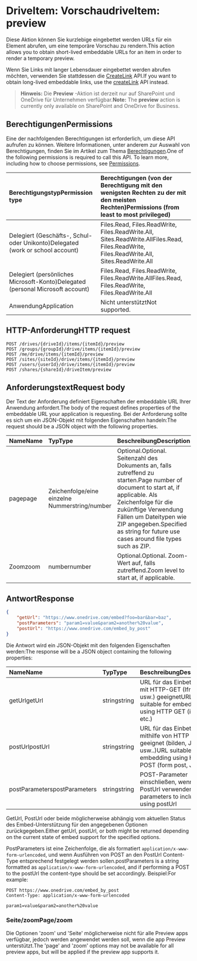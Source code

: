 # <a name="driveitem-preview"></a><span data-ttu-id="f2d0d-101">DriveItem: Vorschau</span><span class="sxs-lookup"><span data-stu-id="f2d0d-101">driveItem: preview</span></span>

<span data-ttu-id="f2d0d-102">Diese Aktion können Sie kurzlebige eingebettet werden URLs für ein Element abrufen, um eine temporäre Vorschau zu rendern.</span><span class="sxs-lookup"><span data-stu-id="f2d0d-102">This action allows you to obtain short-lived embeddable URLs for an item in order to render a temporary preview.</span></span>

<span data-ttu-id="f2d0d-103">Wenn Sie Links mit langer Lebensdauer eingebettet werden abrufen möchten, verwenden Sie stattdessen die [CreateLink][] API.</span><span class="sxs-lookup"><span data-stu-id="f2d0d-103">If you want to obtain long-lived embeddable links, use the [createLink][] API instead.</span></span>

> <span data-ttu-id="f2d0d-104">**Hinweis:** Die **Preview** -Aktion ist derzeit nur auf SharePoint und OneDrive für Unternehmen verfügbar.</span><span class="sxs-lookup"><span data-stu-id="f2d0d-104">**Note:** The **preview** action is currently only available on SharePoint and OneDrive for Business.</span></span>

[createLink]: driveItem_createLink.md

## <a name="permissions"></a><span data-ttu-id="f2d0d-106">Berechtigungen</span><span class="sxs-lookup"><span data-stu-id="f2d0d-106">Permissions</span></span>

<span data-ttu-id="f2d0d-p101">Eine der nachfolgenden Berechtigungen ist erforderlich, um diese API aufrufen zu können. Weitere Informationen, unter anderem zur Auswahl von Berechtigungen, finden Sie im Artikel zum Thema [Berechtigungen](../../../concepts/permissions_reference.md).</span><span class="sxs-lookup"><span data-stu-id="f2d0d-p101">One of the following permissions is required to call this API. To learn more, including how to choose permissions, see [Permissions](../../../concepts/permissions_reference.md).</span></span>

| <span data-ttu-id="f2d0d-109">Berechtigungstyp</span><span class="sxs-lookup"><span data-stu-id="f2d0d-109">Permission type</span></span>                        | <span data-ttu-id="f2d0d-110">Berechtigungen (von der Berechtigung mit den wenigsten Rechten zu der mit den meisten Rechten)</span><span class="sxs-lookup"><span data-stu-id="f2d0d-110">Permissions (from least to most privileged)</span></span>
|:---------------------------------------|:-------------------------------------------
| <span data-ttu-id="f2d0d-111">Delegiert (Geschäfts-, Schul- oder Unikonto)</span><span class="sxs-lookup"><span data-stu-id="f2d0d-111">Delegated (work or school account)</span></span>     | <span data-ttu-id="f2d0d-112">Files.Read, Files.ReadWrite, Files.ReadWrite.All, Sites.ReadWrite.All</span><span class="sxs-lookup"><span data-stu-id="f2d0d-112">Files.Read, Files.ReadWrite, Files.ReadWrite.All, Sites.ReadWrite.All</span></span>
| <span data-ttu-id="f2d0d-113">Delegiert (persönliches Microsoft-Konto)</span><span class="sxs-lookup"><span data-stu-id="f2d0d-113">Delegated (personal Microsoft account)</span></span> | <span data-ttu-id="f2d0d-114">Files.Read, Files.ReadWrite, Files.ReadWrite.All</span><span class="sxs-lookup"><span data-stu-id="f2d0d-114">Files.Read, Files.ReadWrite, Files.ReadWrite.All</span></span>
| <span data-ttu-id="f2d0d-115">Anwendung</span><span class="sxs-lookup"><span data-stu-id="f2d0d-115">Application</span></span>                            | <span data-ttu-id="f2d0d-116">Nicht unterstützt</span><span class="sxs-lookup"><span data-stu-id="f2d0d-116">Not supported.</span></span>

## <a name="http-request"></a><span data-ttu-id="f2d0d-117">HTTP-Anforderung</span><span class="sxs-lookup"><span data-stu-id="f2d0d-117">HTTP request</span></span>

<!-- { "blockType": "ignored" } -->

```http
POST /drives/{driveId}/items/{itemId}/preview
POST /groups/{groupId}/drive/items/{itemId}/preview
POST /me/drive/items/{itemId}/preview
POST /sites/{siteId}/drive/items/{itemId}/preview
POST /users/{userId}/drive/items/{itemId}/preview
POST /shares/{shareId}/driveItem/preview
```

## <a name="request-body"></a><span data-ttu-id="f2d0d-118">Anforderungstext</span><span class="sxs-lookup"><span data-stu-id="f2d0d-118">Request body</span></span>

<span data-ttu-id="f2d0d-119">Der Text der Anforderung definiert Eigenschaften der embeddable URL Ihrer Anwendung anfordert.</span><span class="sxs-lookup"><span data-stu-id="f2d0d-119">The body of the request defines properties of the embeddable URL your application is requesting.</span></span>
<span data-ttu-id="f2d0d-120">Bei der Anforderung sollte es sich um ein JSON-Objekt mit folgenden Eigenschaften handeln:</span><span class="sxs-lookup"><span data-stu-id="f2d0d-120">The request should be a JSON object with the following properties.</span></span>

|   <span data-ttu-id="f2d0d-121">Name</span><span class="sxs-lookup"><span data-stu-id="f2d0d-121">Name</span></span>      |  <span data-ttu-id="f2d0d-122">Typ</span><span class="sxs-lookup"><span data-stu-id="f2d0d-122">Type</span></span>         | <span data-ttu-id="f2d0d-123">Beschreibung</span><span class="sxs-lookup"><span data-stu-id="f2d0d-123">Description</span></span>
|:------------|:--------------|:-----------------------------------------------
| <span data-ttu-id="f2d0d-124">page</span><span class="sxs-lookup"><span data-stu-id="f2d0d-124">page</span></span>        | <span data-ttu-id="f2d0d-125">Zeichenfolge/eine einzelne Nummer</span><span class="sxs-lookup"><span data-stu-id="f2d0d-125">string/number</span></span> | <span data-ttu-id="f2d0d-126">Optional.</span><span class="sxs-lookup"><span data-stu-id="f2d0d-126">Optional.</span></span> <span data-ttu-id="f2d0d-127">Seitenzahl des Dokuments an, falls zutreffend zu starten.</span><span class="sxs-lookup"><span data-stu-id="f2d0d-127">Page number of document to start at, if applicable.</span></span> <span data-ttu-id="f2d0d-128">Als Zeichenfolge für die zukünftige Verwendung Fällen um Dateitypen wie ZIP angegeben.</span><span class="sxs-lookup"><span data-stu-id="f2d0d-128">Specified as string for future use cases around file types such as ZIP.</span></span>
| <span data-ttu-id="f2d0d-129">Zoom</span><span class="sxs-lookup"><span data-stu-id="f2d0d-129">zoom</span></span>        | <span data-ttu-id="f2d0d-130">number</span><span class="sxs-lookup"><span data-stu-id="f2d0d-130">number</span></span>        | <span data-ttu-id="f2d0d-131">Optional.</span><span class="sxs-lookup"><span data-stu-id="f2d0d-131">Optional.</span></span> <span data-ttu-id="f2d0d-132">Zoom-Wert auf, falls zutreffend.</span><span class="sxs-lookup"><span data-stu-id="f2d0d-132">Zoom level to start at, if applicable.</span></span>

## <a name="response"></a><span data-ttu-id="f2d0d-133">Antwort</span><span class="sxs-lookup"><span data-stu-id="f2d0d-133">Response</span></span>

```json
{
    "getUrl": "https://www.onedrive.com/embed?foo=bar&bar=baz",
    "postParameters": "param1=value&param2=another%20value",
    "postUrl": "https://www.onedrive.com/embed_by_post"
}
```

<span data-ttu-id="f2d0d-134">Die Antwort wird ein JSON-Objekt mit den folgenden Eigenschaften werden:</span><span class="sxs-lookup"><span data-stu-id="f2d0d-134">The response will be a JSON object containing the following properties:</span></span>

| <span data-ttu-id="f2d0d-135">Name</span><span class="sxs-lookup"><span data-stu-id="f2d0d-135">Name</span></span>           | <span data-ttu-id="f2d0d-136">Typ</span><span class="sxs-lookup"><span data-stu-id="f2d0d-136">Type</span></span>   | <span data-ttu-id="f2d0d-137">Beschreibung</span><span class="sxs-lookup"><span data-stu-id="f2d0d-137">Description</span></span>
|:---------------|:-------|:---------------------------------------------------
| <span data-ttu-id="f2d0d-138">getUrl</span><span class="sxs-lookup"><span data-stu-id="f2d0d-138">getUrl</span></span>         | <span data-ttu-id="f2d0d-139">string</span><span class="sxs-lookup"><span data-stu-id="f2d0d-139">string</span></span> | <span data-ttu-id="f2d0d-140">URL für das Einbetten von mit HTTP-GET (Iframes usw.) geeignet</span><span class="sxs-lookup"><span data-stu-id="f2d0d-140">URL suitable for embedding using HTTP GET (iframes, etc.)</span></span>
| <span data-ttu-id="f2d0d-141">postUrl</span><span class="sxs-lookup"><span data-stu-id="f2d0d-141">postUrl</span></span>        | <span data-ttu-id="f2d0d-142">string</span><span class="sxs-lookup"><span data-stu-id="f2d0d-142">string</span></span> | <span data-ttu-id="f2d0d-143">URL für das Einbetten von mithilfe von HTTP POST geeignet (bilden, JS, usw..)</span><span class="sxs-lookup"><span data-stu-id="f2d0d-143">URL suitable for embedding using HTTP POST (form post, JS, etc.)</span></span>
| <span data-ttu-id="f2d0d-144">postParameters</span><span class="sxs-lookup"><span data-stu-id="f2d0d-144">postParameters</span></span> | <span data-ttu-id="f2d0d-145">string</span><span class="sxs-lookup"><span data-stu-id="f2d0d-145">string</span></span> | <span data-ttu-id="f2d0d-146">POST-Parameter einschließen, wenn PostUrl verwenden</span><span class="sxs-lookup"><span data-stu-id="f2d0d-146">POST parameters to include if using postUrl</span></span>

<span data-ttu-id="f2d0d-147">GetUrl, PostUrl oder beide möglicherweise abhängig vom aktuellen Status des Embed-Unterstützung für den angegebenen Optionen zurückgegeben.</span><span class="sxs-lookup"><span data-stu-id="f2d0d-147">Either getUrl, postUrl, or both might be returned depending on the current state of embed support for the specified options.</span></span>

<span data-ttu-id="f2d0d-148">PostParameters ist eine Zeichenfolge, die als formatiert `application/x-www-form-urlencoded`, und wenn Ausführen von POST an den PostUrl Content-Type entsprechend festgelegt werden sollen.</span><span class="sxs-lookup"><span data-stu-id="f2d0d-148">postParameters is a string formatted as `application/x-www-form-urlencoded`, and if performing a POST to the postUrl the content-type should be set accordingly.</span></span> <span data-ttu-id="f2d0d-149">Beispiel:</span><span class="sxs-lookup"><span data-stu-id="f2d0d-149">For example:</span></span>
```
POST https://www.onedrive.com/embed_by_post
Content-Type: application/x-www-form-urlencoded

param1=value&param2=another%20value
```

### <a name="pagezoom"></a><span data-ttu-id="f2d0d-150">Seite/zoom</span><span class="sxs-lookup"><span data-stu-id="f2d0d-150">Page/zoom</span></span>

<span data-ttu-id="f2d0d-151">Die Optionen 'zoom' und 'Seite' möglicherweise nicht für alle Preview apps verfügbar, jedoch werden angewendet werden soll, wenn die app Preview unterstützt.</span><span class="sxs-lookup"><span data-stu-id="f2d0d-151">The 'page' and 'zoom' options may not be available for all preview apps, but will be applied if the preview app supports it.</span></span>
